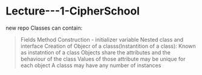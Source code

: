 # Lecture---1-CipherSchool
new repo
Classes can contain:
 > Fields
 > Method
 > Construction - initializer variable
 > Nested class and interface
 Creation of Objecr of a classs(Instantition of a class):
> Known as instatntion of a class
> Objects share the attributes and the behaviour of the class
> Values of those attribute may be unique for each object
> A classs may have any number of instances 
